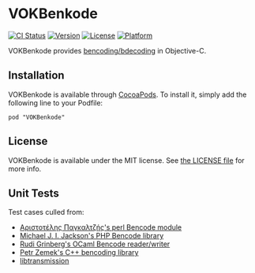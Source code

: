 # VOKBenkode

[![CI Status](http://img.shields.io/travis/vokal/VOKBenkode.svg?style=flat)](https://travis-ci.org/vokal/VOKBenkode)
[![Version](https://img.shields.io/cocoapods/v/VOKBenkode.svg?style=flat)](http://cocoadocs.org/docsets/VOKBenkode)
[![License](https://img.shields.io/cocoapods/l/VOKBenkode.svg?style=flat)](http://cocoadocs.org/docsets/VOKBenkode)
[![Platform](https://img.shields.io/cocoapods/p/VOKBenkode.svg?style=flat)](http://cocoadocs.org/docsets/VOKBenkode)

VOKBenkode provides [bencoding/bdecoding](https://wiki.theory.org/BitTorrentSpecification#Bencoding) in Objective-C.

## Installation

VOKBenkode is available through [CocoaPods](http://cocoapods.org). To install
it, simply add the following line to your Podfile:

    pod "VOKBenkode"

## License

VOKBenkode is available under the MIT license. See [the LICENSE file](LICENSE) for more info.

## Unit Tests

Test cases culled from:
- [Αριστοτέλης Παγκαλτζής's perl Bencode module](http://search.cpan.org/dist/Bencode/)
- [Michael J. I. Jackson's PHP Bencode library](https://github.com/mjackson/bencode/)
- [Rudi Grinberg's OCaml Bencode reader/writer](https://github.com/rgrinberg/bencode/)
- [Petr Zemek's C++ bencoding library](https://github.com/s3rvac/cpp-bencoding/)
- [libtransmission](https://trac.transmissionbt.com/browser/trunk/libtransmission/)
